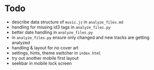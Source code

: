 # Todo
- describe data structure of `music.js` in `analyze_files.md`
- handling for missing id3 tags in `analyze_files.py`
- better date handling in `analyze_files.py`
- in `analyze_files.py` ensure only changed and new tracks are getting analyzed
- handling & layout for no cover art
- settings, hints, theme switcher in `index.html`
- try out another mobile first layout
- seekbar in mobile lock screen